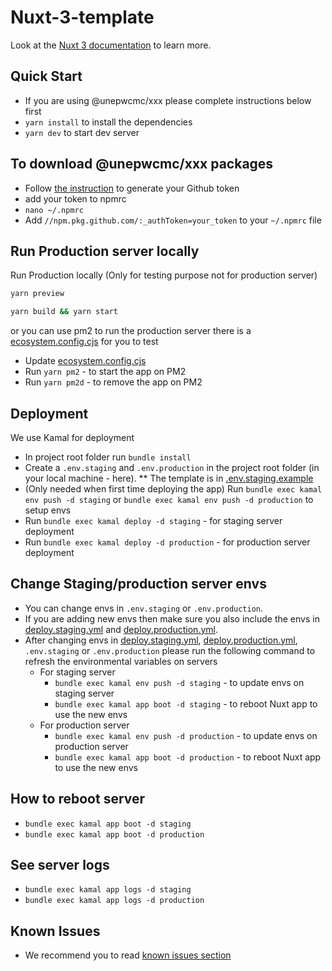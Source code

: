 # Nuxt-3-template

Look at the [Nuxt 3 documentation](https://nuxt.com/docs/getting-started/introduction) to learn more.

## Quick Start

- If you are using @unepwcmc/xxx please complete instructions below first
- `yarn install` to install the dependencies
- `yarn dev` to start dev server

## To download @unepwcmc/xxx packages

- Follow [the instruction](https://docs.github.com/en/authentication/keeping-your-account-and-data-secure/managing-your-personal-access-tokens) to generate your Github token
- add your token to npmrc
- `nano ~/.npmrc`
- Add `//npm.pkg.github.com/:_authToken=your_token` to your `~/.npmrc` file

## Run Production server locally

Run Production locally (Only for testing purpose not for production server)

```bash
yarn preview
```

```bash
yarn build && yarn start
```

or you can use pm2 to run the production server there is a [ecosystem.config.cjs](./ecosystem.config.cjs) for you to test

- Update [ecosystem.config.cjs](./ecosystem.config.cjs)
- Run `yarn pm2` - to start the app on PM2
- Run `yarn pm2d` - to remove the app on PM2

## Deployment

We use Kamal for deployment

- In project root folder run `bundle install`
- Create a `.env.staging` and `.env.production` in the project root folder (in your local machine - here). \*\* The template is in [.env.staging.example](./.env.staging.example)
- (Only needed when first time deploying the app) Run `bundle exec kamal env push -d staging` or `bundle exec kamal env push -d production` to setup envs
- Run `bundle exec kamal deploy -d staging` - for staging server deployment
- Run `bundle exec kamal deploy -d production` - for production server deployment

## Change Staging/production server envs

- You can change envs in `.env.staging` or `.env.production`.
- If you are adding new envs then make sure you also include the envs in [deploy.staging.yml](./config/deploy.staging.yml) and [deploy.production.yml](./config/deploy.production.yml).
- After changing envs in [deploy.staging.yml](./config/deploy.staging.yml), [deploy.production.yml](./config/deploy.production.yml), `.env.staging` or `.env.production` please run the following command to refresh the environmental variables on servers
  - For staging server
    - `bundle exec kamal env push -d staging` - to update envs on staging server
    - `bundle exec kamal app boot -d staging` - to reboot Nuxt app to use the new envs
  - For production server
    - `bundle exec kamal env push -d production` - to update envs on production server
    - `bundle exec kamal app boot -d production` - to reboot Nuxt app to use the new envs

## How to reboot server

- `bundle exec kamal app boot -d staging`
- `bundle exec kamal app boot -d production`

## See server logs

- `bundle exec kamal app logs -d staging`
- `bundle exec kamal app logs -d production`

## Known Issues

- We recommend you to read [known issues section](./doc/known-issues.md)

